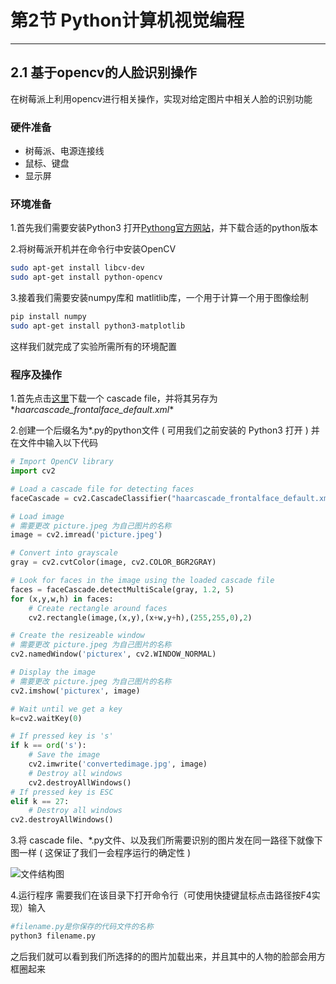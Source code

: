 # 第2节 Python计算机视觉编程

---

## 2.1 基于opencv的人脸识别操作

在树莓派上利用opencv进行相关操作，实现对给定图片中相关人脸的识别功能

### 硬件准备

- 树莓派、电源连接线
- 鼠标、键盘
- 显示屏

### 环境准备

1.首先我们需要安装Python3
打开[Pythong官方网站](https://www.python.org/downloads/source/)，并下载合适的python版本

2.将树莓派开机并在命令行中安装OpenCV

```bash
sudo apt-get install libcv-dev
sudo apt-get install python-opencv
```

3.接着我们需要安装numpy库和 matlitlib库，一个用于计算一个用于图像绘制

```bash
pip install numpy
sudo apt-get install python3-matplotlib
```

这样我们就完成了实验所需所有的环境配置

### 程序及操作

1.首先点击[这里](https://raw.githubusercontent.com/shantnu/Webcam-Face-Detect/master/haarcascade_frontalface_default.xml)下载一个 cascade file，并将其另存为*_haarcascade_frontalface_default.xml_*

2.创建一个后缀名为*.py的python文件 ( 可用我们之前安装的 Python3 打开 ) 并在文件中输入以下代码

```python
# Import OpenCV library
import cv2

# Load a cascade file for detecting faces
faceCascade = cv2.CascadeClassifier("haarcascade_frontalface_default.xml");

# Load image
# 需要更改 picture.jpeg 为自己图片的名称
image = cv2.imread('picture.jpeg')

# Convert into grayscale
gray = cv2.cvtColor(image, cv2.COLOR_BGR2GRAY)

# Look for faces in the image using the loaded cascade file
faces = faceCascade.detectMultiScale(gray, 1.2, 5)
for (x,y,w,h) in faces:
	# Create rectangle around faces
    cv2.rectangle(image,(x,y),(x+w,y+h),(255,255,0),2)

# Create the resizeable window
# 需要更改 picture.jpeg 为自己图片的名称
cv2.namedWindow('picturex', cv2.WINDOW_NORMAL)

# Display the image
# 需要更改 picture.jpeg 为自己图片的名称
cv2.imshow('picturex', image)

# Wait until we get a key
k=cv2.waitKey(0)

# If pressed key is 's'
if k == ord('s'):
    # Save the image
    cv2.imwrite('convertedimage.jpg', image)
    # Destroy all windows
    cv2.destroyAllWindows()
# If pressed key is ESC
elif k == 27:
    # Destroy all windows
cv2.destroyAllWindows()
```

3.将 cascade file、*.py文件、以及我们所需要识别的图片发在同一路径下就像下图一样 ( 这保证了我们一会程序运行的确定性 )

![文件结构图](http://pic-learn-ai.oss-cn-beijing.aliyuncs.com/4.png)

4.运行程序
需要我们在该目录下打开命令行（可使用快捷键鼠标点击路径按F4实现）输入

```python
#filename.py是你保存的代码文件的名称
python3 filename.py
```

之后我们就可以看到我们所选择的的图片加载出来，并且其中的人物的脸部会用方框圈起来
